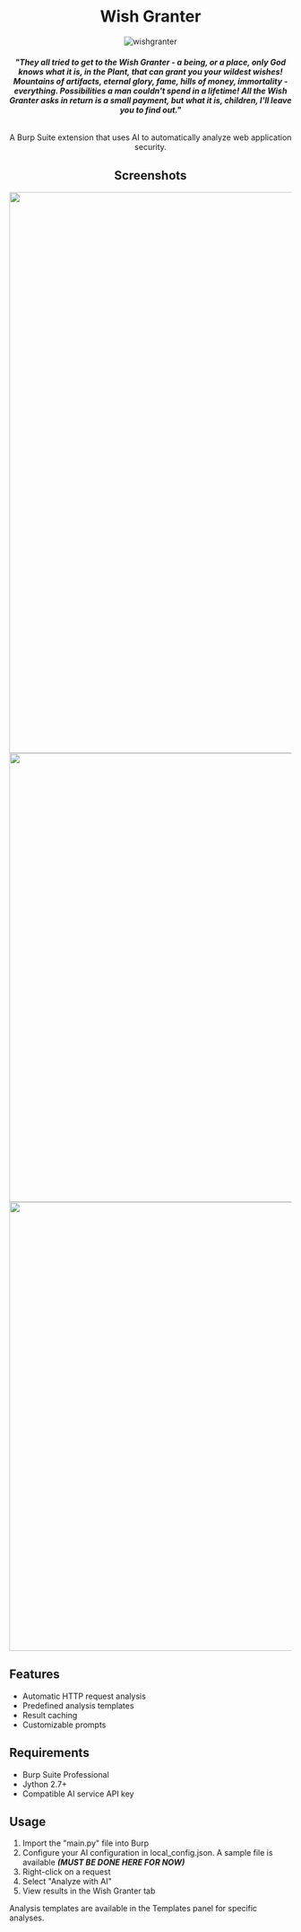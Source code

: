 <div align="center">
  
# Wish Granter


  
![wishgranter](https://github.com/user-attachments/assets/295c7b00-891f-4f21-96b5-75c459a50b06)




###### ***"They all tried to get to the Wish Granter - a being, or a place, only God knows what it is, in the Plant, that can grant you your wildest wishes! Mountains of artifacts, eternal glory, fame, hills of money, immortality - everything. Possibilities a man couldn't spend in a lifetime! All the Wish Granter asks in return is a small payment, but what it is, children, I'll leave you to find out."***

A Burp Suite extension that uses AI to automatically analyze web application security.

## Screenshots

<img src="https://github.com/user-attachments/assets/c768446f-7a5f-4341-8cf8-95532a6fa026" width="1000">
<img src="https://github.com/user-attachments/assets/d143cc49-c13a-4401-8b1f-5bfbf73c7cc5" width="800">
<img src="https://github.com/user-attachments/assets/6c64c3a7-ecf9-473d-9683-38d3a0646bba" width="800">

</div>

## Features

- Automatic HTTP request analysis
- Predefined analysis templates
- Result caching
- Customizable prompts

## Requirements

- Burp Suite Professional
- Jython 2.7+
- Compatible AI service API key

## Usage
1. Import the "main.py" file into Burp
2. Configure your AI configuration in local_config.json. A sample file is available ***(MUST BE DONE HERE FOR NOW)***
3. Right-click on a request
4. Select "Analyze with AI"
5. View results in the Wish Granter tab

Analysis templates are available in the Templates panel for specific analyses. 
